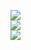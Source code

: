 ![](https://github-readme-stats.vercel.app/api?username=DevMoinulHasan&theme=nord&hide_border=true&include_all_commits=false&count_private=false)<br/>
![](https://github-readme-streak-stats.herokuapp.com/?user=DevMoinulHasan&theme=nord&hide_border=true)<br/>
![](https://quotes-github-readme.vercel.app/api?type=horizontal&theme=gruvbox)
